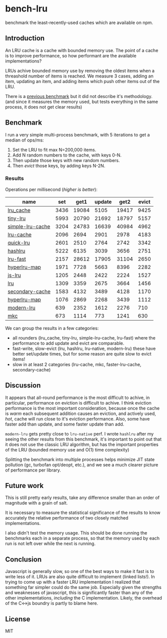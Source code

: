# bench-lru

benchmark the least-recently-used caches which are available on npm.

## Introduction

An LRU cache is a cache with bounded memory use.
The point of a cache is to improve performance,
so how performant are the available implementations?

LRUs achive bounded memory use by removing the oldest items when a threashold number of items
is reached. We measure 3 cases, adding an item, updating an item, and adding items
which push other items out of the LRU.

There is a [previous benchmark](https://www.npmjs.com/package/bench-cache)
but it did not describe it's methodology. (and since it measures the memory used,
but tests everything in the same process, it does not get clear results)

## Benchmark

I run a very simple multi-process benchmark, with 5 iterations to get a median of ops/ms:

1. Set the LRU to fit max N=200,000 items.
2. Add N random numbers to the cache, with keys 0-N.
3. Then update those keys with new random numbers.
4. Then _evict_ those keys, by adding keys N-2N.

### Results

Operations per millisecond (*higher is better*):


| name                                                           | set  | get1  | update | get2  | evict |
|----------------------------------------------------------------|------|-------|--------|-------|-------|
| [lru_cache](https://npmjs.com/package/lru_cache)               | 3436 | 19084 | 5105   | 19417 | 9425  |
| [tiny-lru](https://npmjs.com/package/tiny-lru)                 | 5993 | 20790 | 21692  | 18797 | 5157  |
| [simple-lru-cache](https://npmjs.com/package/simple-lru-cache) | 3204 | 24783 | 16639  | 40984 | 4962  |
| [lru-cache](https://npmjs.com/package/lru-cache)               | 2096 | 2694  | 2901   | 2978  | 4183  |
| [quick-lru](https://npmjs.com/package/quick-lru)               | 2601 | 2510  | 2764   | 2742  | 3342  |
| [hashlru](https://npmjs.com/package/hashlru)                   | 5222 | 6135  | 3039   | 3656  | 2751  |
| [lru-fast](https://npmjs.com/package/lru-fast)                 | 2157 | 28612 | 17905  | 31104 | 2650  |
| [hyperlru-map](https://npmjs.com/package/hyperlru-map)         | 1971 | 7728  | 5663   | 8396  | 2282  |
| [js-lru](https://www.npmjs.com/package/quick-lru)              | 1205 | 2448  | 2422   | 2224  | 1527  |
| [lru](https://www.npmjs.com/package/lru)                       | 1309 | 3359  | 2675   | 3664  | 1456  |
| [secondary-cache](https://npmjs.com/package/secondary-cache)   | 1583 | 4132  | 3489   | 4128  | 1170  |
| [hyperlru-map](https://npmjs.com/package/hyperlru-map)         | 1076 | 2869  | 2268   | 3439  | 1112  |
| [modern-lru](https://npmjs.com/package/modern-lru)             | 639  | 2352  | 1612   | 2276  | 710   |
| [mkc](https://npmjs.com/packacge/package/mkc)                  | 673  | 1114  | 773    | 1241  | 630   |


We can group the results in a few categories:

* all rounders (lru_cache, tiny-lru, simple-lru-cache, lru-fast) where the performance to add update and evict are comparable.
* fast-write, slow-evict (lru, hashlru, lru-native, modern-lru) these have better set/update times, but for some reason are quite slow to evict items!
* slow in at least 2 categories (lru-cache, mkc, faster-lru-cache, secondary-cache)

## Discussion

It appears that all-round performance is the most difficult to achive, in particular,
performance on eviction is difficult to achive. I think eviction performance is the most important
consideration, because once the cache is _warm_ each subsequent addition causes an eviction,
and actively used, _hot_, cache will run close to it's eviction performance.
Also, some have faster add than update, and some faster update than add.

`modern-lru` gets pretty close to `lru-native` perf.
I wrote `hashlru` after my seeing the other results from this benchmark, it's important to point
out that it does not use the classic LRU algorithm, but has the important properties of the LRU
(bounded memory use and O(1) time complexity)

Splitting the benchmark into multiple processes helps minimize JIT state pollution (gc, turbofan opt/deopt, etc.), and we see a much clearer picture of performance per library.

## Future work

This is still pretty early results, take any difference smaller than an order of magnitude with a grain of salt.

It is necessary to measure the statistical significance of the results to know accurately the relative performance of two closely matched implementations.

I also didn't test the memory usage. This should be done running the benchmarks each in a separate process, so that the memory used by each run is not left over while the next is running.

## Conclusion

Javascript is generally slow, so one of the best ways to make it fast is to write less of it.
LRUs are also quite difficult to implement (linked lists!). In trying to come up with a faster
LRU implementation I realized that something far simpler could do the same job. Especially
given the strengths and weaknesses of javascript, this is significantly faster than any of the
other implementations, _including_ the C implementation. Likely, the overhead of the C<->js boundry
is partly to blame here.

## License

MIT

